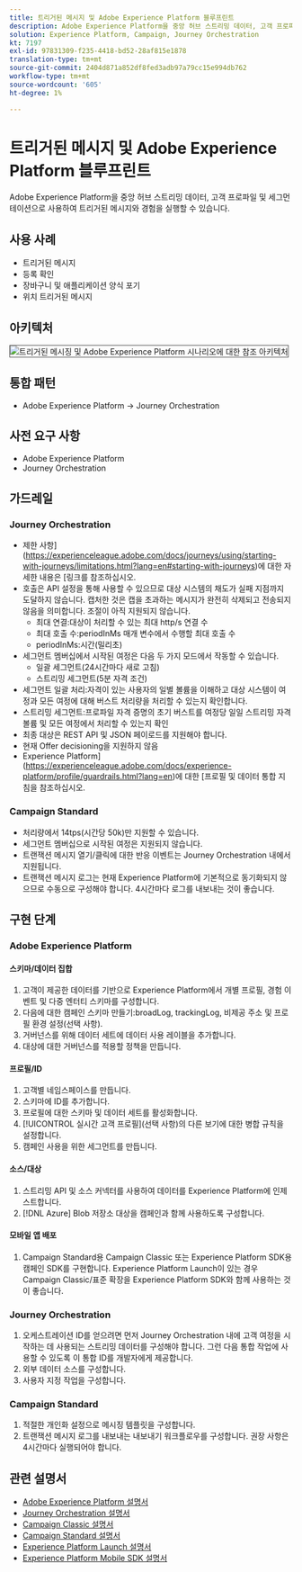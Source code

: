 ```yaml
---
title: 트리거된 메시지 및 Adobe Experience Platform 블루프린트
description: Adobe Experience Platform을 중앙 허브 스트리밍 데이터, 고객 프로파일 및 세그먼테이션으로 사용하여 트리거된 메시지와 경험을 실행할 수 있습니다.
solution: Experience Platform, Campaign, Journey Orchestration
kt: 7197
exl-id: 97831309-f235-4418-bd52-28af815e1878
translation-type: tm+mt
source-git-commit: 2404d871a852df8fed3adb97a79cc15e994db762
workflow-type: tm+mt
source-wordcount: '605'
ht-degree: 1%

---
```


# 트리거된 메시지 및 Adobe Experience Platform 블루프린트

Adobe Experience Platform을 중앙 허브 스트리밍 데이터, 고객 프로파일 및 세그먼테이션으로 사용하여 트리거된 메시지와 경험을 실행할 수 있습니다.

## 사용 사례

* 트리거된 메시지
* 등록 확인
* 장바구니 및 애플리케이션 양식 포기
* 위치 트리거된 메시지

## 아키텍처

<img src="assets/triggered.svg" alt="트리거된 메시징 및 Adobe Experience Platform 시나리오에 대한 참조 아키텍처" style="border:1px solid #4a4a4a" />

## 통합 패턴

* Adobe Experience Platform -> Journey Orchestration

## 사전 요구 사항

* Adobe Experience Platform
* Journey Orchestration

## 가드레일

### Journey Orchestration

* 제한 사항](https://experienceleague.adobe.com/docs/journeys/using/starting-with-journeys/limitations.html?lang=en#starting-with-journeys)에 대한 자세한 내용은 [링크를 참조하십시오.
* 호출은 API 설정을 통해 사용할 수 있으므로 대상 시스템의 채도가 실패 지점까지 도달하지 않습니다. 캡처한 것은 캡을 초과하는 메시지가 완전히 삭제되고 전송되지 않음을 의미합니다. 조절이 아직 지원되지 않습니다.
   * 최대 연결:대상이 처리할 수 있는 최대 http/s 연결 수
   * 최대 호출 수:periodInMs 매개 변수에서 수행할 최대 호출 수
   * periodInMs:시간(밀리초)
* 세그먼트 멤버십에서 시작된 여정은 다음 두 가지 모드에서 작동할 수 있습니다.
   * 일괄 세그먼트(24시간마다 새로 고침)
   * 스트리밍 세그먼트(5분 자격 조건)
* 세그먼트 일괄 처리:자격이 있는 사용자의 일별 볼륨을 이해하고 대상 시스템이 여정과 모든 여정에 대해 버스트 처리량을 처리할 수 있는지 확인합니다.
* 스트리밍 세그먼트:프로파일 자격 증명의 초기 버스트를 여정당 일일 스트리밍 자격 볼륨 및 모든 여정에서 처리할 수 있는지 확인
* 최종 대상은 REST API 및 JSON 페이로드를 지원해야 합니다.
* 현재 Offer decisioning을 지원하지 않음
* Experience Platform](https://experienceleague.adobe.com/docs/experience-platform/profile/guardrails.html?lang=en)에 대한 [프로필 및 데이터 통합 지침을 참조하십시오.

### Campaign Standard

* 처리량에서 14tps(시간당 50k)만 지원할 수 있습니다.
* 세그먼트 멤버십으로 시작된 여정은 지원되지 않습니다.
* 트랜잭션 메시지 열기/클릭에 대한 반응 이벤트는 Journey Orchestration 내에서 지원됩니다.
* 트랜잭션 메시지 로그는 현재 Experience Platform에 기본적으로 동기화되지 않으므로 수동으로 구성해야 합니다. 4시간마다 로그를 내보내는 것이 좋습니다.


## 구현 단계

### Adobe Experience Platform

#### 스키마/데이터 집합

1. 고객이 제공한 데이터를 기반으로 Experience Platform에서 개별 프로필, 경험 이벤트 및 다중 엔터티 스키마를 구성합니다.
1. 다음에 대한 캠페인 스키마 만들기:broadLog, trackingLog, 비제공 주소 및 프로필 환경 설정(선택 사항).
1. 거버넌스를 위해 데이터 세트에 데이터 사용 레이블을 추가합니다.
1. 대상에 대한 거버넌스를 적용할 정책을 만듭니다.

#### 프로필/ID

1. 고객별 네임스페이스를 만듭니다.
1. 스키마에 ID를 추가합니다.
1. 프로필에 대한 스키마 및 데이터 세트를 활성화합니다.
1. [!UICONTROL 실시간 고객 프로필](선택 사항)의 다른 보기에 대한 병합 규칙을 설정합니다.
1. 캠페인 사용을 위한 세그먼트를 만듭니다.

#### 소스/대상

1. 스트리밍 API 및 소스 커넥터를 사용하여 데이터를 Experience Platform에 인제스트합니다.
1. [!DNL Azure] Blob 저장소 대상을 캠페인과 함께 사용하도록 구성합니다.

#### 모바일 앱 배포

1. Campaign Standard용 Campaign Classic 또는 Experience Platform SDK용 캠페인 SDK를 구현합니다. Experience Platform Launch이 있는 경우 Campaign Classic/표준 확장을 Experience Platform SDK와 함께 사용하는 것이 좋습니다.


### Journey Orchestration

1. 오케스트레이션 ID를 얻으려면 먼저 Journey Orchestration 내에 고객 여정을 시작하는 데 사용되는 스트리밍 데이터를 구성해야 합니다. 그런 다음 통합 작업에 사용할 수 있도록 이 통합 ID를 개발자에게 제공합니다.
1. 외부 데이터 소스를 구성합니다.
1. 사용자 지정 작업을 구성합니다.

### Campaign Standard

1. 적절한 개인화 설정으로 메시징 템플릿을 구성합니다.
1. 트랜잭션 메시지 로그를 내보내는 내보내기 워크플로우를 구성합니다. 권장 사항은 4시간마다 실행되어야 합니다.


## 관련 설명서

* [Adobe Experience Platform 설명서](https://experienceleague.adobe.com/docs/experience-platform.html?lang=en)
* [Journey Orchestration 설명서](https://experienceleague.adobe.com/docs/journey-orchestration.html?lang=en)
* [Campaign Classic 설명서](https://experienceleague.adobe.com/docs/campaign-classic.html?lang=en)
* [Campaign Standard 설명서](https://experienceleague.adobe.com/docs/campaign-standard.html?lang=en)
* [Experience Platform Launch 설명서](https://experienceleague.adobe.com/docs/launch.html?lang=en)
* [Experience Platform Mobile SDK 설명서](https://experienceleague.adobe.com/docs/mobile.html?lang=en)
